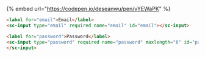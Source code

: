 {% embed url="https://codepen.io/deseanwu/pen/vYEWaPK" %}

```html
<label for="email">Email</label>
<sc-input type="email" required name="email" id="email"></sc-input>

<label for="password">Password</label>
<sc-input type="password" required name="password" maxlength="6" id="password">
</sc-input>
```
